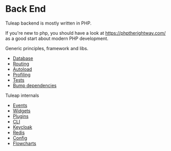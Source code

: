 # Back End

Tuleap backend is mostly written in PHP.

If you\'re new to php, you should have a look at
<https://phptherightway.com/> as a good start about modern PHP
development.

Generic principles, framework and libs.

* [Database](./back-end/database.md)
* [Routing](./back-end/routing.md)
* [Autoload](./back-end/autoload.md)
* [Profiling](./back-end/profiling.md)
* [Tests](./back-end/tests.md)
* [Bump dependencies](./back-end/bump-back-dependencies.md)


Tuleap internals

* [Events](./back-end/events.md)
* [Widgets](./back-end/widgets.md)
* [Plugins](./back-end/plugins.md)
* [CLI](./back-end/cli.md)
* [Keycloak](./back-end/keycloak.md)
* [Redis](./back-end/redis.md)
* [Config](./back-end/config.md)
* [Flowcharts](./back-end/flowcharts.md)

